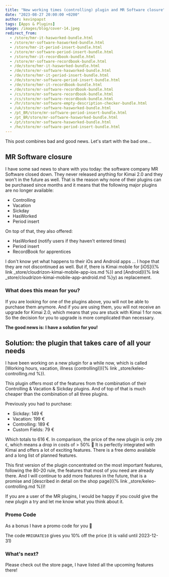 ```yaml
---
title: "New working times (controlling) plugin and MR Software closure"
date: "2023-08-27 20:00:00 +0200"
author: kevinpapst
tags: [Apps & Plugins]
image: /images/blog/cover-14.jpeg
redirect_from:
  - /store/hmr-it-hasworked-bundle.html
  - /store/mr-software-hasworked-bundle.html
  - /store/hmr-it-period-insert-bundle.html
  - /store/mr-software-period-insert-bundle.html
  - /store/hmr-it-recordbook-bundle.html
  - /store/mr-software-recordbook-bundle.html
  - /de/store/hmr-it-hasworked-bundle.html
  - /de/store/mr-software-hasworked-bundle.html
  - /de/store/hmr-it-period-insert-bundle.html
  - /de/store/mr-software-period-insert-bundle.html
  - /de/store/hmr-it-recordbook-bundle.html
  - /de/store/mr-software-recordbook-bundle.html
  - /cs/store/mr-software-recordbook-bundle.html
  - /cs/store/mr-software-recordbook-bundle.html
  - /hr/store/mr-software-empty-description-checker-bundle.html
  - /uk/store/mr-software-hasworked-bundle.html
  - /pt_BR/store/mr-software-period-insert-bundle.html
  - /pt_BR/store/mr-software-hasworked-bundle.html
  - /pt/store/mr-software-hasworked-bundle.html
  - /he/store/mr-software-period-insert-bundle.html
---
```


This post combines bad and good news. Let's start with the bad one...

## MR Software closure

I have some sad news to share with you today: the software company MR Software closed down. 
They never released anything for Kimai 2.0 and they won't in the future as well.
That is the reason why none of their plugins can be purchased since months and it means that the following major plugins are no longer available:

- Controlling
- Vacation
- Sickday
- HasWorked
- Period insert

On top of that, they also offered:

- HasWorked (notify users if they haven't entered times)
- Period insert
- RecordBook for apprentices

I don't know yet what happens to their iOs and Android apps ... I hope that they are not discontinued as well.
But if, there is Kimai mobile for [iOS]({% link _store/cloudrizon-kimai-mobile-app-ios.md %}) and [Android]({% link _store/cloudrizon-kimai-mobile-app-android.md %}y) as replacement.

### What does this mean for you?

If you are looking for one of the plugins above, you will not be able to purchase them anymore.
And if you are using them, you will not receive an upgrade for Kimai 2.0, which means that you are stuck with Kimai 1 for now. 
So the decision for you to upgrade is more complicated than necessary.

**The good news is: I have a solution for you!**

## Solution: the plugin that takes care of all your needs

I have been working on a new plugin for a while now, which is called [Working hours, vacation, illness (controlling)]({% link _store/keleo-controlling.md %}).

This plugin offers most of the features from the combination of their Controlling & Vacation & Sickday plugins.
And of top of that is much cheaper than the combination of all three plugins.

Previously you had to purchase:

- Sickday: 149 €
- Vacation: 199 €
- Controlling: 189 €
- Custom Fields: 79 €

Which totals to 616 €. In comparison, the price of the new plugin is only `299 €`, which means a drop in costs of > 50% 🚀
It is perfectly integrated with Kimai and offers a lot of exciting features.
There is a free demo available and a long list of planned features.

This first version of the plugin concentrated on the most important features, following the 80-20 rule, the features that most of you need are already there.
And I will continue to add more features in the future, that is a promise and [described in detail on the shop page]({% link _store/keleo-controlling.md %})!

If you are a user of the MR plugins, I would be happy if you could give the new plugin a try and let me know what you think about it.

### Promo Code

As a bonus I have a promo code for you 🦄

The code `MRIGRATE10` gives you 10% off the price (it is valid until 2023-12-31) 

### What's next?

Please check out the store page, I have listed all the upcoming features there!
